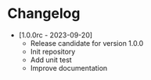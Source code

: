 # Changelog

- [1.0.0rc - 2023-09-20] 
  - Release candidate for version 1.0.0
  - Init repository
  - Add unit test
  - Improve documentation
  